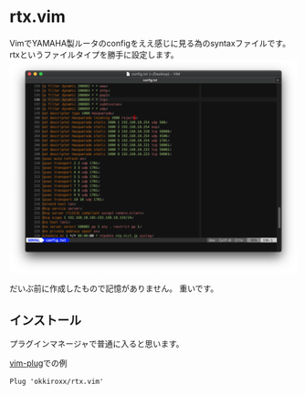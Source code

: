 # rtx.vim
VimでYAMAHA製ルータのconfigをええ感じに見る為のsyntaxファイルです。
rtxというファイルタイプを勝手に設定します。
![Screenshot](https://github.com/okkiroxx/rtx.vim/blob/main/images/screenshot.png)

だいぶ前に作成したもので記憶がありません。
重いです。

## インストール
プラグインマネージャで普通に入ると思います。

[vim-plug](https://github.com/junegunn/vim-plug)での例
```
Plug 'okkiroxx/rtx.vim'

```
